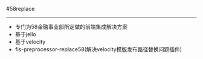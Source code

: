 #58replace
******
* 专门为58金融事业部所定做的前端集成解决方案
* 基于jello
* 基于velocity
* fis-preprocessor-replace58(解决velocity模版发布路径替换问题插件)